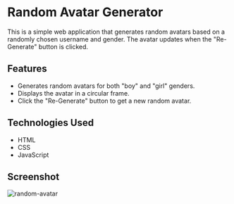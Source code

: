 # Random Avatar Generator

This is a simple web application that generates random avatars based on a randomly chosen username and gender. The avatar updates when the "Re-Generate" button is clicked.

## Features

- Generates random avatars for both "boy" and "girl" genders.
- Displays the avatar in a circular frame.
- Click the "Re-Generate" button to get a new random avatar.


## Technologies Used

- HTML
- CSS
- JavaScript

## Screenshot

![random-avatar](https://github.com/user-attachments/assets/279c82f0-26d2-4d38-8840-21a8c0cd04c4)



